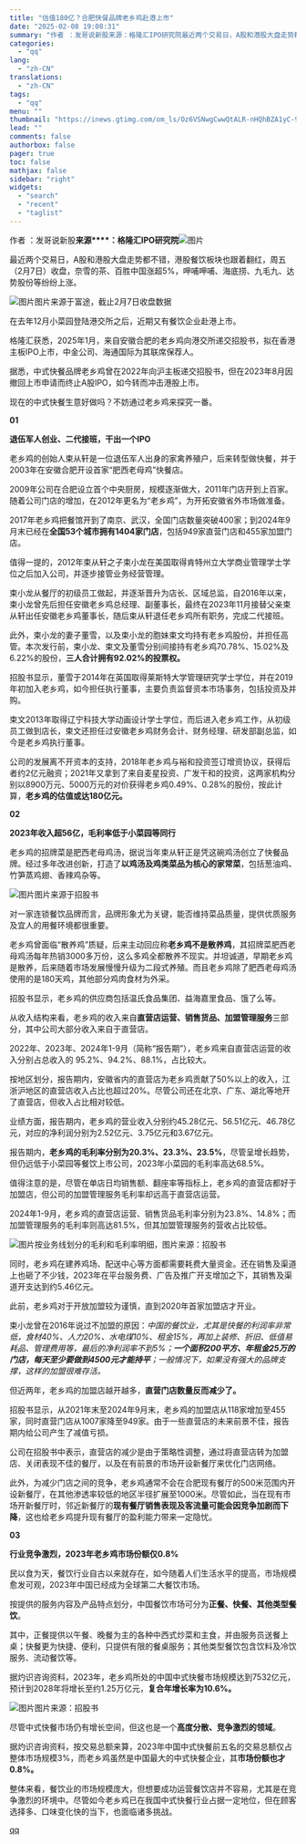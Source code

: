 ```yaml
---
title: "估值180亿？合肥快餐品牌老乡鸡赴港上市"
date: "2025-02-08 19:08:31"
summary: "作者 ：发哥说新股来源：格隆汇IPO研究院最近两个交易日，A股和港股大盘走势都不错，港股餐饮板块也跟..."
categories:
  - "qq"
lang:
  - "zh-CN"
translations:
  - "zh-CN"
tags:
  - "qq"
menu: ""
thumbnail: "https://inews.gtimg.com/om_ls/Oz6VSNwgCwwQtALR-nHQhBZA1yC-9AKnblLgsfzU-mrWQAA_640360/0"
lead: ""
comments: false
authorbox: false
pager: true
toc: false
mathjax: false
sidebar: "right"
widgets:
  - "search"
  - "recent"
  - "taglist"
---
```


作者 ：发哥说新股**来源****：格隆汇IPO研究院**![图片](https://inews.gtimg.com/om_bt/OvHJLVNGJIQjTeFOJud1SyOmA2dmCtt0cClyw7ihfBdWsAA/641)

  


最近两个交易日，A股和港股大盘走势都不错，港股餐饮板块也跟着翻红，周五（2月7日）收盘，奈雪的茶、百胜中国涨超5%，呷哺呷哺、海底捞、九毛九、达势股份等纷纷上涨。

  


![图片](https://inews.gtimg.com/om_bt/OkoOIFg8mvJwn_r2xMaxnqJ6KN_5gHeCF1PBvPVS4Rp8EAA/641)图片来源于富途，截止2月7日收盘数据

在去年12月小菜园登陆港交所之后，近期又有餐饮企业赴港上市。

  


格隆汇获悉，2025年1月，来自安徽合肥的老乡鸡向港交所递交招股书，拟在香港主板IPO上市，中金公司、海通国际为其联席保荐人。

  


据悉，中式快餐品牌老乡鸡曾在2022年向沪主板递交招股书，但在2023年8月因撤回上市申请而终止A股IPO，如今转而冲击港股上市。

  


现在的中式快餐生意好做吗？不妨通过老乡鸡来探究一番。

  


**01**  


**退伍军人创业、二代接班，干出一个IPO**

  


老乡鸡的创始人束从轩是一位退伍军人出身的家禽养殖户，后来转型做快餐，并于2003年在安徽合肥开设首家“肥西老母鸡”快餐店。

  


2009年公司在合肥设立首个中央厨房，规模逐渐做大，2011年门店开到上百家。随着公司门店的增加，在2012年更名为“老乡鸡”，为开拓安徽省外市场做准备。

  


2017年老乡鸡把餐馆开到了南京、武汉，全国门店数量突破400家；到2024年9月末已经在**全国53个城市拥有1404家门店**，包括949家直营门店和455家加盟门店。

  


值得一提的，2012年束从轩之子束小龙在美国取得肯特州立大学商业管理学士学位之后加入公司，并逐步接管业务经营管理。

  


束小龙从餐厅的初级员工做起，并逐渐晋升为店长、区域总监，自2016年以来，束小龙曾先后担任安徽老乡鸡总经理、副董事长，最终在2023年11月接替父亲束从轩出任安徽老乡鸡董事长，随后束从轩退任老乡鸡所有职务，完成二代接班。

  


此外，束小龙的妻子董雪，以及束小龙的胞妹束文均持有老乡鸡股份，并担任高管。本次发行前，束小龙、束文及董雪分别间接持有老乡鸡70.78%、15.02%及6.22%的股份，**三人合计拥有92.02%的投票权。**

  


招股书显示，董雪于2014年在英国取得莱斯特大学管理研究学士学位，并在2019年初加入老乡鸡，如今担任执行董事，主要负责监督资本市场事务，包括投资及并购。

  


束文2013年取得辽宁科技大学动画设计学士学位，而后进入老乡鸡工作，从初级员工做到店长，束文还担任过安徽老乡鸡财务会计、财务经理、研发部副总监，如今是老乡鸡执行董事。

  


公司的发展离不开资本的支持，2018年老乡鸡与裕和投资签订增资协议，获得后者约2亿元融资；2021年又拿到了来自麦星投资、广发干和的投资，这两家机构分别以8900万元、5000万元的对价获得老乡鸡0.49%、0.28%的股份，按此计算，**老乡鸡的估值或达180亿元。**

  


**02**  


**2023年收入超56亿，毛利率低于小菜园等同行**

  


老乡鸡的招牌菜是肥西老母鸡汤，据说当年束从轩正是凭这碗鸡汤创立了快餐品牌。经过多年改进创新，打造了**以鸡汤及鸡类菜品为核心的家常菜**，包括葱油鸡、竹笋蒸鸡翅、香辣鸡杂等。

  


![图片](https://inews.gtimg.com/om_bt/OKGvMEq8qQYOd4p_1fJOnj6GJrRasxaLhF2huv9mVnkoUAA/641)图片来源于招股书

对一家连锁餐饮品牌而言，品牌形象尤为关键，能否维持菜品质量，提供优质服务及宜人的用餐环境都很重要。

  


老乡鸡曾面临“散养鸡”质疑，后来主动回应称**老乡鸡不是散养鸡**，其招牌菜肥西老母鸡汤每年热销3000多万份，这么多鸡全都散养不现实。并坦诚道，早期老乡鸡是散养，后来随着市场发展慢慢升级为二段式养殖。而且老乡鸡除了肥西老母鸡汤使用的是180天鸡，其他部分鸡肉食材为外采。

  


招股书显示，老乡鸡的供应商包括温氏食品集团、益海嘉里食品、饿了么等。

  


从收入结构来看，老乡鸡的收入来自**直营店运营、销售货品、加盟管理服务**三部分，其中公司大部分收入来自于直营店。

  


2022年、2023年、2024年1-9月（简称“报告期”），老乡鸡来自直营店运营的收入分别占总收入的 95.2%、94.2%、88.1%，占比较大。

  


按地区划分，报告期内，安徽省内的直营店为老乡鸡贡献了50%以上的收入，江浙沪地区的直营店收入占比也超过20%。尽管公司还在北京、广东、湖北等地开了直营店，但收入占比相对较低。

  


业绩方面，报告期内，老乡鸡的营业收入分别约45.28亿元、56.51亿元、46.78亿元，对应的净利润分别为2.52亿元、3.75亿元和3.67亿元。

  


报告期内，**老乡鸡的毛利率分别为20.3%、23.3%、23.5%**，尽管呈增长趋势，但仍远低于小菜园等餐饮上市公司，2023年小菜园的毛利率高达68.5%。

  


值得注意的是，尽管在单店日均销售额、翻座率等指标上，老乡鸡的直营店都好于加盟店，但公司的加盟管理服务毛利率却远高于直营店运营。

  


2024年1-9月，老乡鸡的直营店运营、销售货品毛利率分别为23.8%、14.8%；而加盟管理服务的毛利率则高达81.5%，但其加盟管理服务的营收占比较低。

  


![图片](https://inews.gtimg.com/om_bt/OEWtFAUuQuO_6Cm9OMtneT6mri3F5wHkhOAZN4KfdYe-wAA/641)按业务线划分的毛利和毛利率明细，图片来源：招股书

同时，老乡鸡在建养鸡场、配送中心等方面都需要耗费大量资金。还在销售及渠道上也砸了不少钱，2023年在平台服务费、广告及推广开支增加之下，其销售及渠道开支达到约5.46亿元。

  


此前，老乡鸡对于开放加盟较为谨慎，直到2020年首家加盟店才开业。

  


束小龙曾在2016年说过不加盟的原因：*中国的餐饮业，尤其是快餐的利润率非常低，食材40%、人力20%、水电煤10%、租金15%，再加上装修、折旧、低值易耗品、管理费用等，最后的净利润率不到5%；**一个面积200平方、年租金25万的门店，每天至少要做到4500元才能持平**；一般情况下，如果没有强大的品牌支撑，这样的加盟很难存活。*

  


但近两年，老乡鸡的加盟店越开越多，**直营门店数量反而减少了。**

  


招股书显示，从2021年末至2024年9月末，老乡鸡的加盟店从118家增加至455家，同时直营门店从1007家降至949家。由于一些直营店的未来前景不佳，报告期内给公司产生了减值亏损。

  


公司在招股书中表示，直营店的减少是由于策略性调整，通过将直营店转为加盟店、关闭表现不佳的餐厅，以及在有前景的市场开设新餐厅来优化门店网络。

  


此外，为减少门店之间的竞争，老乡鸡通常不会在合肥现有餐厅的500米范围内开设新餐厅，在其他渗透率较低的地区半径扩展至1000米。尽管如此，当在现有市场开新餐厅时，邻近新餐厅的**现有餐厅销售表现及客流量可能会因竞争加剧而下降**，这也给老乡鸡提升现有餐厅的盈利能力带来一定隐忧。

  


**03**  


**行业竞争激烈，2023年老乡鸡市场份额仅0.8%**

  


民以食为天，餐饮行业自古以来就存在，如今随着人们生活水平的提高，市场规模愈发可观，2023年中国已经成为全球第二大餐饮市场。

  


按提供的服务内容及产品特点划分，中国餐饮市场可分为**正餐、快餐、其他类型餐饮**。

  


其中，正餐提供以午餐、晚餐为主的各种中西式炒菜和主食，并由服务员送餐上桌；快餐更为快捷、便利，只提供有限的餐桌服务；其他类型餐饮包含饮料及冷饮服务、流动餐饮等。

  


据灼识咨询资料，2023年，老乡鸡所处的中国中式快餐市场规模达到7532亿元，预计到2028年将增长至约1.25万亿元，**复合年增长率为10.6%。**

  


![图片](https://inews.gtimg.com/om_bt/O5Qub5O9drMqROEI6V1q2jyehxR3o2KdgrDggf7TsbZJwAA/641)图片来源：招股书

尽管中式快餐市场仍有增长空间，但这也是一个**高度分散、竞争激烈的领域**。

  


据灼识咨询资料，按交易总额来算，2023年中国中式快餐前五名的交易总额仅占整体市场规模3%，而老乡鸡虽然是中国最大的中式快餐企业，其**市场份额也才0.8%。**

  


整体来看，餐饮业的市场规模庞大，但想要成功运营餐饮店并不容易，尤其是在竞争激烈的环境中。尽管如今老乡鸡已在我国中式快餐行业占据一定地位，但在顾客选择多、口味变化快的当下，也面临诸多挑战。

[qq](https://new.qq.com/rain/a/20250208A07JBI00)
